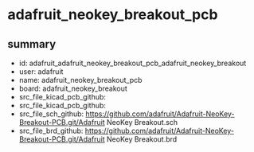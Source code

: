 # adafruit_neokey_breakout_pcb
 
## summary 
* id: adafruit_adafruit_neokey_breakout_pcb_adafruit_neokey_breakout
* user: adafruit
* name: adafruit_neokey_breakout_pcb
* board: adafruit_neokey_breakout
* src_file_kicad_pcb_github: 
* src_file_kicad_pcb_github: 
* src_file_sch_github: https://github.com/adafruit/Adafruit-NeoKey-Breakout-PCB.git/Adafruit NeoKey Breakout.sch
* src_file_brd_github: https://github.com/adafruit/Adafruit-NeoKey-Breakout-PCB.git/Adafruit NeoKey Breakout.brd



